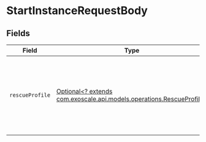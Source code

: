 # StartInstanceRequestBody


## Fields

| Field                                                                                                            | Type                                                                                                             | Required                                                                                                         | Description                                                                                                      |
| ---------------------------------------------------------------------------------------------------------------- | ---------------------------------------------------------------------------------------------------------------- | ---------------------------------------------------------------------------------------------------------------- | ---------------------------------------------------------------------------------------------------------------- |
| `rescueProfile`                                                                                                  | [Optional<? extends com.exoscale.api.models.operations.RescueProfile>](../../models/operations/RescueProfile.md) | :heavy_minus_sign:                                                                                               | Boot in Rescue Mode, using named profile (supported: netboot, netboot-efi)                                       |